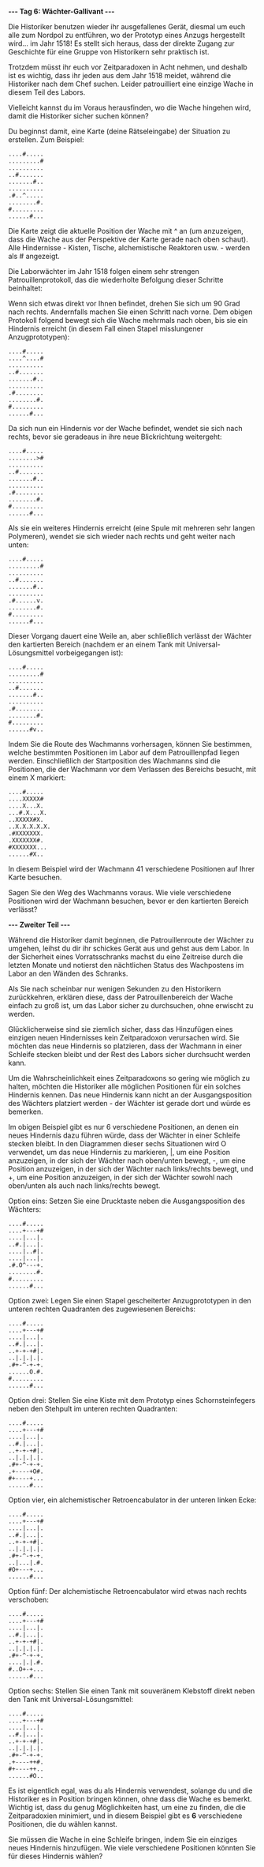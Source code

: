 **--- Tag 6: Wächter-Gallivant ---**

Die Historiker benutzen wieder ihr ausgefallenes Gerät, diesmal um euch alle zum Nordpol zu entführen, wo der Prototyp eines Anzugs hergestellt wird... im Jahr 1518! Es stellt sich heraus, dass der direkte Zugang zur Geschichte für eine Gruppe von Historikern sehr praktisch ist.

Trotzdem müsst ihr euch vor Zeitparadoxen in Acht nehmen, und deshalb ist es wichtig, dass ihr jeden aus dem Jahr 1518 meidet, während die Historiker nach dem Chef suchen. Leider patrouilliert eine einzige Wache in diesem Teil des Labors.

Vielleicht kannst du im Voraus herausfinden, wo die Wache hingehen wird, damit die Historiker sicher suchen können?

Du beginnst damit, eine Karte (deine Rätseleingabe) der Situation zu erstellen. Zum Beispiel:

```
....#.....
.........#
..........
..#.......
.......#..
..........
.#..^.....
........#.
#.........
......#...
```

Die Karte zeigt die aktuelle Position der Wache mit ^ an (um anzuzeigen, dass die Wache aus der Perspektive der Karte gerade nach oben schaut). Alle Hindernisse - Kisten, Tische, alchemistische Reaktoren usw. - werden als # angezeigt.

Die Laborwächter im Jahr 1518 folgen einem sehr strengen Patrouillenprotokoll, das die wiederholte Befolgung dieser Schritte beinhaltet:

Wenn sich etwas direkt vor Ihnen befindet, drehen Sie sich um 90 Grad nach rechts.
Andernfalls machen Sie einen Schritt nach vorne.
Dem obigen Protokoll folgend bewegt sich die Wache mehrmals nach oben, bis sie ein Hindernis erreicht (in diesem Fall einen Stapel misslungener Anzugprototypen):

```
....#.....
....^....#
..........
..#.......
.......#..
..........
.#........
........#.
#.........
......#...
```

Da sich nun ein Hindernis vor der Wache befindet, wendet sie sich nach rechts, bevor sie geradeaus in ihre neue Blickrichtung weitergeht:

```
....#.....
........>#
..........
..#.......
.......#..
..........
.#........
........#.
#.........
......#...
```

Als sie ein weiteres Hindernis erreicht (eine Spule mit mehreren sehr langen Polymeren), wendet sie sich wieder nach rechts und geht weiter nach unten:

```
....#.....
.........#
..........
..#.......
.......#..
..........
.#......v.
........#.
#.........
......#...
```

Dieser Vorgang dauert eine Weile an, aber schließlich verlässt der Wächter den kartierten Bereich (nachdem er an einem Tank mit Universal-Lösungsmittel vorbeigegangen ist):

```
....#.....
.........#
..........
..#.......
.......#..
..........
.#........
........#.
#.........
......#v..
```

Indem Sie die Route des Wachmanns vorhersagen, können Sie bestimmen, welche bestimmten Positionen im Labor auf dem Patrouillenpfad liegen werden. Einschließlich der Startposition des Wachmanns sind die Positionen, die der Wachmann vor dem Verlassen des Bereichs besucht, mit einem X markiert:

```
....#.....
....XXXXX#
....X...X.
...#.X...X.
..XXXXX#X.
..X.X.X.X.X.
.#XXXXXXX.
.XXXXXXX#.
#XXXXXXX...
......#X..
```

In diesem Beispiel wird der Wachmann 41 verschiedene Positionen auf Ihrer Karte besuchen.

Sagen Sie den Weg des Wachmanns voraus. Wie viele verschiedene Positionen wird der Wachmann besuchen, bevor er den kartierten Bereich verlässt?

**--- Zweiter Teil ---**

Während die Historiker damit beginnen, die Patrouillenroute der Wächter zu umgehen, leihst du dir ihr schickes Gerät aus und gehst aus dem Labor. In der Sicherheit eines Vorratsschranks machst du eine Zeitreise durch die letzten Monate und notierst den nächtlichen Status des Wachpostens im Labor an den Wänden des Schranks.

Als Sie nach scheinbar nur wenigen Sekunden zu den Historikern zurückkehren, erklären diese, dass der Patrouillenbereich der Wache einfach zu groß ist, um das Labor sicher zu durchsuchen, ohne erwischt zu werden.

Glücklicherweise sind sie ziemlich sicher, dass das Hinzufügen eines einzigen neuen Hindernisses kein Zeitparadoxon verursachen wird. Sie möchten das neue Hindernis so platzieren, dass der Wachmann in einer Schleife stecken bleibt und der Rest des Labors sicher durchsucht werden kann.

Um die Wahrscheinlichkeit eines Zeitparadoxons so gering wie möglich zu halten, möchten die Historiker alle möglichen Positionen für ein solches Hindernis kennen. Das neue Hindernis kann nicht an der Ausgangsposition des Wächters platziert werden - der Wächter ist gerade dort und würde es bemerken.

Im obigen Beispiel gibt es nur 6 verschiedene Positionen, an denen ein neues Hindernis dazu führen würde, dass der Wächter in einer Schleife stecken bleibt. In den Diagrammen dieser sechs Situationen wird O verwendet, um das neue Hindernis zu markieren, |, um eine Position anzuzeigen, in der sich der Wächter nach oben/unten bewegt, -, um eine Position anzuzeigen, in der sich der Wächter nach links/rechts bewegt, und +, um eine Position anzuzeigen, in der sich der Wächter sowohl nach oben/unten als auch nach links/rechts bewegt.

Option eins: Setzen Sie eine Drucktaste neben die Ausgangsposition des Wächters:

```
....#.....
....+---+#
....|...|.
..#.|...|.
....|..#|.
....|...|.
.#.O^---+.
........#.
#.........
......#...
```

Option zwei: Legen Sie einen Stapel gescheiterter Anzugprototypen in den unteren rechten Quadranten des zugewiesenen Bereichs:

```
....#.....
....+---+#
....|...|.
..#.|...|.
..+-+-+#|.
..|.|.|.|.
.#+-^-+-+.
......O.#.
#.........
......#...
```

Option drei: Stellen Sie eine Kiste mit dem Prototyp eines Schornsteinfegers neben den Stehpult im unteren rechten Quadranten:

```
....#.....
....+---+#
....|...|.
..#.|...|.
..+-+-+#|.
..|.|.|.|.
.#+-^-+-+.
.+----+O#.
#+----+...
......#...
```

Option vier, ein alchemistischer Retroencabulator in der unteren linken Ecke:

```
....#.....
....+---+#
....|...|.
..#.|...|.
..+-+-+#|.
..|.|.|.|.
.#+-^-+-+.
..|...|.#.
#O+---+...
......#...
```

Option fünf: Der alchemistische Retroencabulator wird etwas nach rechts verschoben:

```
....#.....
....+---+#
....|...|.
..#.|...|.
..+-+-+#|.
..|.|.|.|.
.#+-^-+-+.
....|.|.#.
#..O+-+...
......#...
```

Option sechs: Stellen Sie einen Tank mit souveränem Klebstoff direkt neben den Tank mit Universal-Lösungsmittel:

```
....#.....
....+---+#
....|...|.
..#.|...|.
..+-+-+#|.
..|.|.|.|.
.#+-^-+-+.
.+----++#.
#+----++..
......#O..
```

Es ist eigentlich egal, was du als Hindernis verwendest, solange du und die Historiker es in Position bringen können, ohne dass die Wache es bemerkt.
Wichtig ist, dass du genug Möglichkeiten hast, um eine zu finden, die die Zeitparadoxien minimiert, und in diesem Beispiel gibt es **6** verschiedene Positionen,
die du wählen kannst.

Sie müssen die Wache in eine Schleife bringen, indem Sie ein einziges neues Hindernis hinzufügen. Wie viele verschiedene Positionen könnten Sie für dieses Hindernis wählen?
